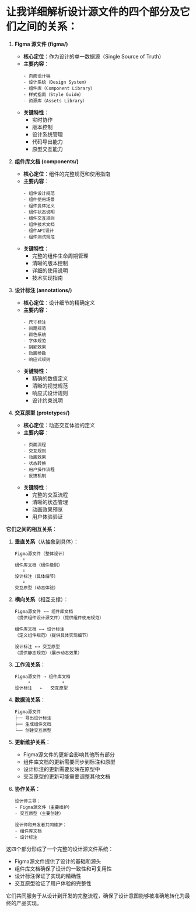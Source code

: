 # 让我详细解析设计源文件的四个部分及它们之间的关系：

1. **Figma 源文件 (figma/)**
   - **核心定位**：作为设计的单一数据源（Single Source of Truth）
   - **主要内容**：
     ```
     - 页面设计稿
     - 设计系统（Design System）
     - 组件库（Component Library）
     - 样式指南（Style Guide）
     - 资源库（Assets Library）
     ```
   - **关键特性**：
     - 实时协作
     - 版本控制
     - 设计系统管理
     - 代码导出能力
     - 原型交互能力

2. **组件库文档 (components/)**
   - **核心定位**：组件的完整规范和使用指南
   - **主要内容**：
     ```
     - 组件设计规范
     - 组件使用场景
     - 组件变体定义
     - 组件状态说明
     - 组件交互规则
     - 组件技术文档
     - 组件API设计
     - 组件测试规范
     ```
   - **关键特性**：
     - 完整的组件生命周期管理
     - 清晰的版本控制
     - 详细的使用说明
     - 技术实现指南

3. **设计标注 (annotations/)**
   - **核心定位**：设计细节的精确定义
   - **主要内容**：
     ```
     - 尺寸标注
     - 间距规范
     - 颜色系统
     - 字体规范
     - 阴影效果
     - 动画参数
     - 响应式规则
     ```
   - **关键特性**：
     - 精确的数值定义
     - 清晰的视觉规范
     - 响应式设计规则
     - 设计约束说明

4. **交互原型 (prototypes/)**
   - **核心定位**：动态交互体验的定义
   - **主要内容**：
     ```
     - 页面流程
     - 交互规则
     - 动画效果
     - 状态转换
     - 用户操作流程
     - 反馈机制
     ```
   - **关键特性**：
     - 完整的交互流程
     - 清晰的状态管理
     - 动画效果预览
     - 用户体验验证

**它们之间的相互关系**：

1. **垂直关系**（从抽象到具体）：
   ```
   Figma源文件（整体设计）
      ↓
   组件库文档（组件级别）
      ↓
   设计标注（具体细节）
      ↓
   交互原型（动态体验）
   ```

2. **横向关系**（相互支撑）：
   ```
   Figma源文件 ←→ 组件库文档
   （提供组件设计源文件）（提供组件使用规范）
   
   组件库文档 ←→ 设计标注
   （定义组件规范）（提供具体实现细节）
   
   设计标注 ←→ 交互原型
   （提供静态规范）（展示动态效果）
   ```

3. **工作流关系**：

   ```mermaid
   Figma源文件 → 组件库文档
        ↓            ↓
   设计标注   ←   交互原型
   ```

4. **数据流关系**：
   ```
   Figma源文件
   ├── 导出设计标注
   ├── 生成组件文档
   └── 创建交互原型
   ```

5. **更新维护关系**：
   - Figma源文件的更新会影响其他所有部分
   - 组件库文档的更新需要同步到标注和原型
   - 设计标注的更新需要反映在原型中
   - 交互原型的更新可能需要调整其他文档

6. **协作关系**：
   ```
   设计师主导：
   - Figma源文件（主要维护）
   - 交互原型（主要创建）
   
   设计师和开发者共同维护：
   - 组件库文档
   - 设计标注
   ```

这四个部分形成了一个完整的设计源文件系统：
- Figma源文件提供了设计的基础和源头
- 组件库文档确保了设计的一致性和可复用性
- 设计标注保证了实现的精确性
- 交互原型验证了用户体验的完整性

它们共同服务于从设计到开发的完整流程，确保了设计意图能够被准确地转化为最终的产品实现。
